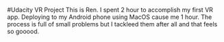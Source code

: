 #Udacity VR Project
This is Ren.
I spent 2 hour to accomplish my first VR app. Deploying to my Android phone using MacOS cause me 1 hour. The process is full of small problems but I tackleed them after all and that feels so gooood.